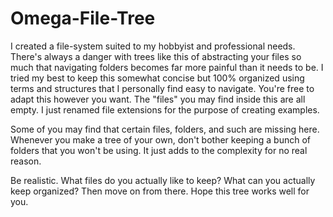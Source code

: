 # Omega-File-Tree
I created a file-system suited to my hobbyist and professional needs. There's always a danger with trees like this of abstracting your files so much that navigating folders becomes far more painful than it needs to be. I tried my best to keep this somewhat concise but 100% organized using terms and structures that I personally find easy to navigate. You're free to adapt this however you want. The "files" you may find inside this are all empty. I just renamed file extensions for the purpose of creating examples.

Some of you may find that certain files, folders, and such are missing here. Whenever you make a tree of your own, don't bother keeping a bunch of folders that you won't be using. It just adds to the complexity for no real reason. 

Be realistic. What files do you actually like to keep? What can you actually keep organized? Then move on from there. Hope this tree works well for you.
